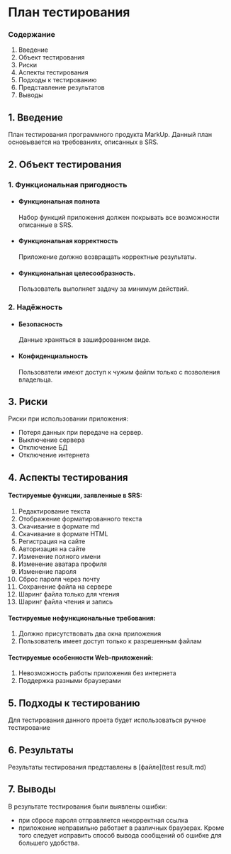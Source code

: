 # План тестирования

### Содержание

1.  Введение
2.  Объект тестирования
3.  Риски
4.  Аспекты тестирования
5.  Подходы к тестированию
6.  Представление результатов
7.  Выводы

## 1. Введение
План тестирования программного продукта MarkUp. Данный план основывается на требованиях, описанных
в SRS.

## 2. Объект тестирования
### 1. Функциональная пригодность

-   #### Функциональная полнота

    Набор функций приложения должен покрывать все возможности описанные в SRS.
-   #### Функциональная корректность
 
    Приложение должно возвращать корректные результаты.
-   #### Функциональная целесообразность.
 
    Пользователь выполняет задачу за минимум действий.
    
### 2. Надёжность
  - #### Безопасность 
	 
     Данные храняться в зашифрованном виде.
- #### Конфиденциальность
 
    Пользователи имеют доступ к чужим файлм только с позволения владельца. 
    
## 3. Риски

Риски при использовании приложения:

-   Потеря данных при передаче на сервер.
-   Выключение сервера
-   Отключение БД
-   Отключение интернета

## 4. Аспекты тестирования

#### Тестируемые  функции, заявленные в SRS:  

1. Редактирование текста
2. Отображение форматированного текста 
3. Скачивание в формате md    
4. Скачивание в формате HTML    
5. Регистрация на сайте
6. Авторизация на сайте
7. Изменение полного имени
8. Изменение аватара профиля
9. Изменение пароля
10. Сброс пароля через почту
11. Сохранение файла на сервере
12. Шаринг файла только для чтения
13. Шаринг файла чтения и запись

#### Тестируемые  нефункциональные требования:
1. Должно присутствовать два окна приложения
2. Пользователь имеет доступ только к разрешенным файлам

#### Тестируемые особенности Web-приложений:
1. Невозможность работы приложения без интернета
2. Поддержка разными браузерами

## 5. Подходы к тестированию
Для тестирования данного проета будет использоваться ручное тестирование

## 6. Результаты
Результаты тестирования представлены в [файле](test result.md)

## 7. Выводы
В результате тестирования были выявлены ошибки: 
* при сбросе пароля отправляется некорректная ссылка
* приложение неправильно работает в различных браузерах.
Кроме того следует исправить способ вывода сообщений об ошибке для большего удобства.